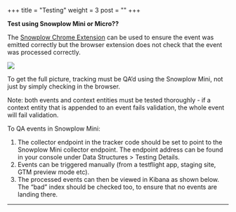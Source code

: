 +++
title = "Testing"
weight = 3
post = ""
+++

**Test using Snowplow Mini or Micro??**

The [Snowplow Chrome Extension](https://chrome.google.com/webstore/detail/snowplow-inspector/maplkdomeamdlngconidoefjpogkmljm?hl=en) can be used to ensure the event was emitted correctly but the browser extension does not check that the event was processed correctly. 

![](/images/chrome_extension.png)

To get the full picture, tracking must be QA’d using the Snowplow Mini, not just by simply checking in the browser.

Note: both events and context entities must be tested thoroughly - if a context entity
that is appended to an event fails validation, the whole event will fail validation.

To QA events in Snowplow Mini:
1. The collector endpoint in the tracker code should be set to point to the Snowplow
Mini collector endpoint. The endpoint address can be found in your console under
Data Structures > Testing Details.
2. Events can be triggered manually (from a testflight app, staging site, GTM preview
mode etc).
3. The processed events can then be viewed in Kibana as shown below. The “bad”
index should be checked too, to ensure that no events are landing there.

***
